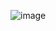 ![image](https://user-images.githubusercontent.com/114800813/218152908-40a81dfc-c6ba-4e69-9258-0d3dcb957e1f.png)




